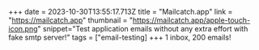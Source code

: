 +++
date = 2023-10-30T13:55:17.713Z
title = "Mailcatch.app"
link = "https://mailcatch.app"
thumbnail = "https://mailcatch.app/apple-touch-icon.png"
snippet="Test application emails without any extra effort with fake smtp server!"
tags = ["email-testing]
+++
1 inbox, 200 emails!
